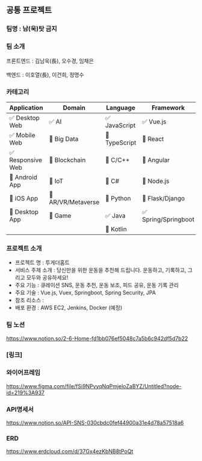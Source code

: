 ## **공통 프로젝트**

### 팀명 : 남(욱)탓 금지

###  **팀 소개**

프론트엔드 : 김남욱(長), 오수경, 임채은     
</br>
백엔드 : 이호열(長), 이건희, 정명수


### **카테고리**  

| Application                       | Domain                                | Language                         | Framework                            |
| --------------------------------- | ------------------------------------- | -------------------------------- | ------------------------------------ |
| :white_check_mark: Desktop Web    | :white_check_mark: AI                 | :white_check_mark: JavaScript    | :white_check_mark: Vue.js            |
| :white_check_mark: Mobile Web     | :black_square_button: Big Data        | :black_square_button: TypeScript | :black_square_button: React          |
| :white_check_mark: Responsive Web | :black_square_button: Blockchain      | :black_square_button: C/C++      | :black_square_button: Angular        |
| :black_square_button: Android App | :black_square_button: IoT             | :black_square_button: C#         | :black_square_button: Node.js        |
| :black_square_button: iOS App     | :black_square_button: AR/VR/Metaverse | :black_square_button: Python     | :black_square_button: Flask/Django   |
| :black_square_button: Desktop App | :black_square_button: Game            | :white_check_mark: Java          | :white_check_mark: Spring/Springboot |
|                                   |                                       | :black_square_button: Kotlin     |                                      |



### 프로젝트 소개 

- 프로젝트 명 : 투게더홈트
- 서비스 주제 소개 : 당신만을 위한 운동을 추천해 드립니다. 운동하고, 기록하고, 그리고 모두와 공유하세요! 
- 주요 기능 : 큐레이션 SNS, 운동 추천, 운동 보조, 피드 공유, 운동 기록 관리
- 주요 기술 : Vue.js, Vuex, Springboot, Spring Security, JPA
- 참조 리소스 : 
- 배포 환경  : AWS EC2, Jenkins, Docker (예정)



### 팀 노션
https://www.notion.so/2-6-Home-fd1bb076ef5048c7a5b6c942df5d7b22


### [링크]
### 와이어프레임
https://www.figma.com/file/fSi9NPvyqNqPmjeloZaBYZ/Untitled?node-id=219%3A937

### API명세서
https://www.notion.so/API-SNS-030cbdc0fef44900a31e4d78a57518a6

### ERD
https://www.erdcloud.com/d/37Gx4ezKbNB8tPoQt


